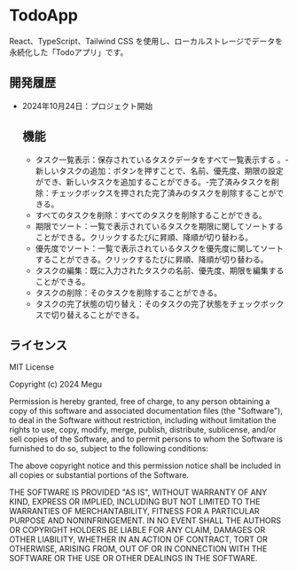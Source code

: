 # TodoApp

React、TypeScript、Tailwind CSS を使用し、ローカルストレージでデータを永続化した「Todoアプリ」です。

## 開発履歴

- 2024年10月24日：プロジェクト開始

  ## 機能

  - タスク一覧表示：保存されているタスクデータをすべて一覧表示する 。-新しいタスクの追加：ボタンを押すことで、名前、優先度、期限の設定ができ、新しいタスクを追加することができる。-完了済みタスクを削除：チェックボックスを押された完了済みのタスクを削除することができる。
  - すべてのタスクを削除：すべてのタスクを削除することができる。
  - 期限でソート：一覧で表示されているタスクを期限に関してソートすることができる。クリックするたびに昇順、降順が切り替わる。
  - 優先度でソート：一覧で表示されているタスクを優先度に関してソートすることができる。クリックするたびに昇順、降順が切り替わる。
  - タスクの編集：既に入力されたタスクの名前、優先度、期限を編集することができる。
  - タスクの削除：そのタスクを削除することができる。
  - タスクの完了状態の切り替え：そのタスクの完了状態をチェックボックスで切り替えることができる。

## ライセンス

MIT License

Copyright (c) 2024 Megu

Permission is hereby granted, free of charge, to any person obtaining a copy
of this software and associated documentation files (the "Software"), to deal
in the Software without restriction, including without limitation the rights
to use, copy, modify, merge, publish, distribute, sublicense, and/or sell
copies of the Software, and to permit persons to whom the Software is
furnished to do so, subject to the following conditions:

The above copyright notice and this permission notice shall be included in all
copies or substantial portions of the Software.

THE SOFTWARE IS PROVIDED "AS IS", WITHOUT WARRANTY OF ANY KIND, EXPRESS OR
IMPLIED, INCLUDING BUT NOT LIMITED TO THE WARRANTIES OF MERCHANTABILITY,
FITNESS FOR A PARTICULAR PURPOSE AND NONINFRINGEMENT. IN NO EVENT SHALL THE
AUTHORS OR COPYRIGHT HOLDERS BE LIABLE FOR ANY CLAIM, DAMAGES OR OTHER
LIABILITY, WHETHER IN AN ACTION OF CONTRACT, TORT OR OTHERWISE, ARISING FROM,
OUT OF OR IN CONNECTION WITH THE SOFTWARE OR THE USE OR OTHER DEALINGS IN THE
SOFTWARE.
